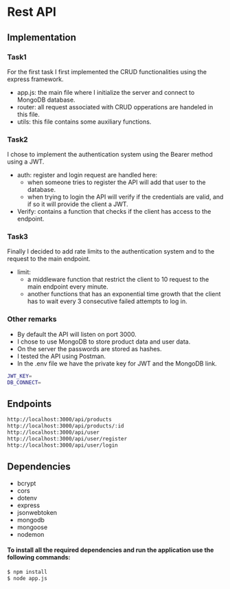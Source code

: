 # Rest API

## Implementation

### Task1

For the first task I first implemented the CRUD functionalities using the express framework.
* app.js: the main file where I initialize the server and connect to MongoDB database.
* router: all request associated with CRUD opperations are handeled in this file.
* utils: this file contains some auxiliary functions.

### Task2
I chose to implement the authentication system using the Bearer method using a JWT.
* auth: register and login request are handled here:
    * when someone tries to register the API will  add that user to the database.
    * when trying to login the API will verify if the credentials are valid, and if so it will provide the client a JWT.
* Verify: contains a function that checks if the client has access to the endpoint.

### Task3
Finally I decided to add rate limits to the authentication system and to the request to the main endpoint.
* limit: 
    * a middleware function that restrict the client to 10 request to the main endpoint every minute.
    * another functions that has an exponential time growth that the client has to wait every 3 consecutive failed attempts to log in.

### Other remarks
* By default the API will listen on port 3000.
* I chose to use MongoDB to store product data and user data.
* On the server the passwords are stored as hashes.
* I tested the API using Postman.
* In the .env file we have the private key for JWT and the MongoDB link.
```sh
JWT_KEY=
DB_CONNECT=
```

## Endpoints

```sh
http://localhost:3000/api/products
http://localhost:3000/api/products/:id
http://localhost:3000/api/user
http://localhost:3000/api/user/register
http://localhost:3000/api/user/login
```

## Dependencies
 * bcrypt
 * cors
 * dotenv
 * express
 * jsonwebtoken
 * mongodb
 * mongoose
 * nodemon
#### To install all the required dependencies and run the application use the following commands:

```sh
$ npm install
$ node app.js
```

